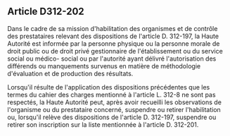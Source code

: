 ## Article D312-202

Dans le cadre de sa mission d'habilitation des organismes et de contrôle des prestataires relevant des
dispositions de l'article D. 312-197, la Haute Autorité est informée par la personne physique ou la personne
morale de droit public ou de droit privé gestionnaire de l'établissement ou du service social ou médico-
social ou par l'autorité ayant délivré l'autorisation des différends ou manquements survenus en matière de
méthodologie d'évaluation et de production des résultats.

Lorsqu'il résulte de l'application des dispositions précédentes que les termes du cahier des charges mentionné
à l'article L. 312-8 ne sont pas respectés, la Haute Autorité peut, après avoir recueilli les observations de
l'organisme ou du prestataire concerné, suspendre ou retirer l'habilitation ou, lorsqu'il relève des dispositions
de l'article D. 312-197, suspendre ou retirer son inscription sur la liste mentionnée à l'article D. 312-201.

